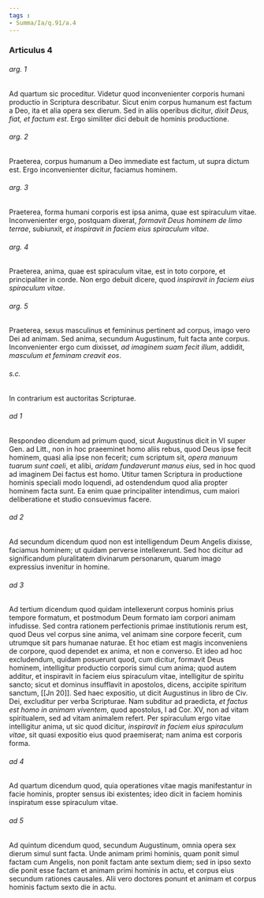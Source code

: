 ```yaml
---
tags : 
- Summa/Ia/q.91/a.4
---
```


### Articulus 4

###### arg. 1
Ad quartum sic proceditur. Videtur quod inconvenienter corporis humani productio in Scriptura describatur. Sicut enim corpus humanum est factum a Deo, ita et alia opera sex dierum. Sed in aliis operibus dicitur, *dixit Deus, fiat, et factum est*. Ergo similiter dici debuit de hominis productione.

###### arg. 2
Praeterea, corpus humanum a Deo immediate est factum, ut supra dictum est. Ergo inconvenienter dicitur, faciamus hominem.

###### arg. 3
Praeterea, forma humani corporis est ipsa anima, quae est spiraculum vitae. Inconvenienter ergo, postquam dixerat, *formavit Deus hominem de limo terrae*, subiunxit, *et inspiravit in faciem eius spiraculum vitae*.

###### arg. 4
Praeterea, anima, quae est spiraculum vitae, est in toto corpore, et principaliter in corde. Non ergo debuit dicere, quod *inspiravit in faciem eius spiraculum vitae*.

###### arg. 5
Praeterea, sexus masculinus et femininus pertinent ad corpus, imago vero Dei ad animam. Sed anima, secundum Augustinum, fuit facta ante corpus. Inconvenienter ergo cum dixisset, *ad imaginem suam fecit illum*, addidit, *masculum et feminam creavit eos*.

###### s.c.
In contrarium est auctoritas Scripturae.

###### ad 1
Respondeo dicendum ad primum quod, sicut Augustinus dicit in VI super Gen. ad Litt., non in hoc praeeminet homo aliis rebus, quod Deus ipse fecit hominem, quasi alia ipse non fecerit; cum scriptum sit, *opera manuum tuarum sunt caeli*, et alibi, *aridam fundaverunt manus eius*, sed in hoc quod ad imaginem Dei factus est homo. Utitur tamen Scriptura in productione hominis speciali modo loquendi, ad ostendendum quod alia propter hominem facta sunt. Ea enim quae principaliter intendimus, cum maiori deliberatione et studio consuevimus facere.

###### ad 2
Ad secundum dicendum quod non est intelligendum Deum Angelis dixisse, faciamus hominem; ut quidam perverse intellexerunt. Sed hoc dicitur ad significandum pluralitatem divinarum personarum, quarum imago expressius invenitur in homine.

###### ad 3
Ad tertium dicendum quod quidam intellexerunt corpus hominis prius tempore formatum, et postmodum Deum formato iam corpori animam infudisse. Sed contra rationem perfectionis primae institutionis rerum est, quod Deus vel corpus sine anima, vel animam sine corpore fecerit, cum utrumque sit pars humanae naturae. Et hoc etiam est magis inconveniens de corpore, quod dependet ex anima, et non e converso. Et ideo ad hoc excludendum, quidam posuerunt quod, cum dicitur, formavit Deus hominem, intelligitur productio corporis simul cum anima; quod autem additur, et inspiravit in faciem eius spiraculum vitae, intelligitur de spiritu sancto; sicut et dominus insufflavit in apostolos, dicens, accipite spiritum sanctum, [[Jn 20]]. Sed haec expositio, ut dicit Augustinus in libro de Civ. Dei, excluditur per verba Scripturae. Nam subditur ad praedicta, *et factus est homo in animam viventem*, quod apostolus, I ad Cor. XV, non ad vitam spiritualem, sed ad vitam animalem refert. Per spiraculum ergo vitae intelligitur anima, ut sic quod dicitur, *inspiravit in faciem eius spiraculum vitae*, sit quasi expositio eius quod praemiserat; nam anima est corporis forma.

###### ad 4
Ad quartum dicendum quod, quia operationes vitae magis manifestantur in facie hominis, propter sensus ibi existentes; ideo dicit in faciem hominis inspiratum esse spiraculum vitae.

###### ad 5
Ad quintum dicendum quod, secundum Augustinum, omnia opera sex dierum simul sunt facta. Unde animam primi hominis, quam ponit simul factam cum Angelis, non ponit factam ante sextum diem; sed in ipso sexto die ponit esse factam et animam primi hominis in actu, et corpus eius secundum rationes causales. Alii vero doctores ponunt et animam et corpus hominis factum sexto die in actu.

